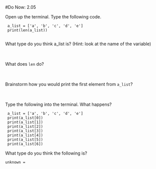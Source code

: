 #Do Now: 2.05

Open up the terminal. Type the following code. 
```
 a_list = ['a', 'b', 'c', 'd', 'e']
 print(len(a_list))
 
```
What type do you think a_list is? (Hint: look at the name of the variable)
<br>
<br>
<br>

What does `len` do? 
<br>
<br>
<br>


Brainstorm how you would print the first element from `a_list`?
<br>
<br>
<br>

Type the following into the terminal. What happens? 
```
 a_list = ['a', 'b', 'c', 'd', 'e']
 print(a_list[0])
 print(a_list[1])
 print(a_list[2])
 print(a_list[3])
 print(a_list[4])
 print(a_list[5])
 print(a_list[6])
```

What type do you think the following is? 
```
unknown = 
```